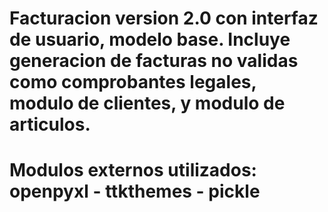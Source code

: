 # Facturacion version 2.0 con interfaz de usuario, modelo base. Incluye generacion de facturas no validas como comprobantes legales, modulo de clientes, y modulo de articulos.

# Modulos externos utilizados: openpyxl - ttkthemes - pickle
